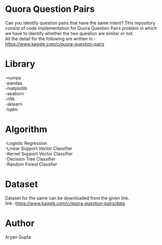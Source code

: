 # Quora Question Pairs

Can you identify question pairs that have the same intent?
This repository consist of code implementation for Quora Question Pairs problem in which we have to identify whether the two question are similar or not.
<br>
All the detail for the following are written in - https://www.kaggle.com/c/quora-question-pairs
<br>

# Library
 -numpy
 <br>
 -pandas
 <br>
 -matplotlib
 <br>
 -seaborn
 <br>
 -nltk
 <br>
 -sklearn
 <br>
 -tqdm
 <br>
 
# Algorithm 
 -Logistic Regression
 <br>
 -Linear Support Vector Classifier
 <br>
 -Kernel Support Vector Classifier
 <br>
 -Decision Tree Classifier
 <br>
 -Random Forest Classfier
 <br>


# Dataset
Dataset for the same can be downloaded from the given link.<br>
link -https://www.kaggle.com/c/quora-question-pairs/data
<br>

# Author
Aryan Gupta<br>
